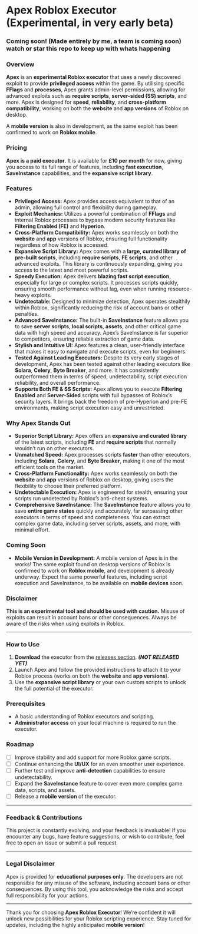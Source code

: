 # Apex Roblox Executor (Experimental, in very early beta)

### Coming soon! (Made entirely by me, a team is coming soon) watch or star this repo to keep up with whats happening

### Overview

**Apex** is an **experimental Roblox executor** that uses a newly discovered exploit to provide **privileged access** within the game. By utilising specific **FFlags** and **processes**, Apex grants admin-level permissions, allowing for advanced exploits such as **require scripts**, **server-sided (SS) scripts**, and more. Apex is designed for **speed**, **reliability**, and **cross-platform compatibility**, working on both the **website** and **app versions** of Roblox on desktop.

A **mobile version** is also in development, as the same exploit has been confirmed to work on **Roblox mobile**.

### Pricing

**Apex is a paid executor**. It is available for **£10 per month** for now, giving you access to its full range of features, including **fast execution**, **SaveInstance** capabilities, and the **expansive script library**.

### Features

- **Privileged Access:** Apex provides access equivalent to that of an admin, allowing full control and flexibility during gameplay.
- **Exploit Mechanics:** Utilizes a powerful combination of **FFlags** and internal Roblox processes to bypass modern security features like **Filtering Enabled (FE)** and **Hyperion**.
- **Cross-Platform Compatibility:** Apex works seamlessly on both the **website** and **app** versions of Roblox, ensuring full functionality regardless of how Roblox is accessed.
- **Expansive Script Library:** Apex comes with a **large, curated library of pre-built scripts**, including **require scripts**, **FE scripts**, and other advanced exploits. This library is continuously expanding, giving you access to the latest and most powerful scripts.
- **Speedy Execution:** Apex delivers **blazing fast script execution**, especially for large or complex scripts. It processes scripts quickly, ensuring smooth performance without lag, even when running resource-heavy exploits.
- **Undetectable:** Designed to minimize detection, Apex operates stealthily within Roblox, significantly reducing the risk of account bans or other penalties.
- **Advanced SaveInstance:** The built-in **SaveInstance** feature allows you to save **server scripts**, **local scripts**, **assets**, and other critical game data with high speed and accuracy. Apex’s SaveInstance is far superior to competitors, ensuring reliable extraction of game data.
- **Stylish and Intuitive UI:** Apex features a clean, user-friendly interface that makes it easy to navigate and execute scripts, even for beginners.
- **Tested Against Leading Executors:** Despite its very early stages of development, Apex has been tested against other leading executors like **Solara**, **Celery**, **Byte Breaker**, and more. It has consistently outperformed them in terms of speed, undetectability, script execution reliability, and overall performance.
- **Supports Both FE & SS Scripts:** Apex allows you to execute **Filtering Enabled** and **Server-Sided** scripts with full bypasses of Roblox’s security layers. It brings back the freedom of pre-Hyperion and pre-FE environments, making script execution easy and unrestricted.

### Why Apex Stands Out

- **Superior Script Library:** Apex offers an **expansive and curated library** of the latest scripts, including **FE** and **require scripts** that normally wouldn’t run on other executors.
- **Unmatched Speed:** Apex processes scripts **faster** than other executors, including **Solara**, **Celery**, and **Byte Breaker**, making it one of the most efficient tools on the market.
- **Cross-Platform Functionality:** Apex works seamlessly on both the **website** and **app** versions of Roblox on desktop, giving users the flexibility to choose their preferred platform.
- **Undetectable Execution:** Apex is engineered for stealth, ensuring your scripts run undetected by Roblox’s anti-cheat systems.
- **Comprehensive SaveInstance:** The **SaveInstance** feature allows you to save **entire game states** quickly and accurately, far surpassing other executors in terms of speed and completeness. You can extract complex game data, including server scripts, assets, and more, with minimal effort.

### Coming Soon

- **Mobile Version in Development:** A mobile version of Apex is in the works! The same exploit found on desktop versions of Roblox is confirmed to work on **Roblox mobile**, and development is already underway. Expect the same powerful features, including script execution and SaveInstance, to be available on **mobile devices** soon.

### Disclaimer

**This is an experimental tool and should be used with caution.** Misuse of exploits can result in account bans or other consequences. Always be aware of the risks when using exploits in Roblox.

---

### How to Use

1. **Download** the executor from the [releases section](#). ***(NOT RELEASED YET)***
2. Launch Apex and follow the provided instructions to attach it to your Roblox process (works on both the **website** and **app versions**).
3. Use the **expansive script library** or your own custom scripts to unlock the full potential of the executor.

### Prerequisites

- A basic understanding of Roblox executors and scripting.
- **Administrator access** on your local machine is required to run the executor.

### Roadmap

- [ ] Improve stability and add support for more Roblox game scripts.
- [ ] Continue enhancing the **UI/UX** for an even smoother user experience.
- [ ] Further test and improve **anti-detection** capabilities to ensure undetectability.
- [ ] Expand the **SaveInstance** feature to cover even more complex game data, scripts, and assets.
- [ ] Release a **mobile version** of the executor.

---

### Feedback & Contributions

This project is constantly evolving, and your feedback is invaluable! If you encounter any bugs, have feature suggestions, or wish to contribute, feel free to open an issue or submit a pull request.

---

### Legal Disclaimer

Apex is provided for **educational purposes only**. The developers are not responsible for any misuse of the software, including account bans or other consequences. By using this tool, you acknowledge the risks and accept full responsibility for your actions.

---

Thank you for choosing **Apex Roblox Executor**! We’re confident it will unlock new possibilities for your Roblox scripting experience. Stay tuned for updates, including the highly anticipated **mobile version**!
